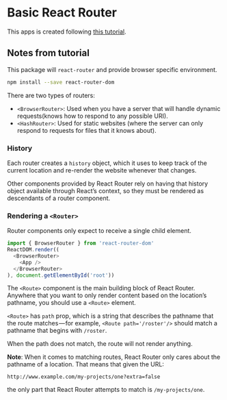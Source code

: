 # Basic React Router

This apps is created following [this tutorial](https://medium.com/@pshrmn/a-simple-react-router-v4-tutorial-7f23ff27adf).

## Notes from tutorial

This package will `react-router` and provide browser specific environment.
```bash
npm install --save react-router-dom
```

There are two types of routers:
* `<BrowserRouter>`: Used when you have a server that will handle dynamic requests(knows how to respond to any possible URI).
* `<HashRouter>`: Used for static websites (where the server can only respond to requests for files that it knows about).

### History
Each router creates a `history` object, which it uses to keep track of the current location and re-render the website whenever that changes.

Other components provided by React Router rely on having that history object available through React’s context, so they must be rendered as descendants of a router component.

### Rendering a `<Router>`
Router components only expect to receive a single child element.

```javascript
import { BrowserRouter } from 'react-router-dom'
ReactDOM.render((
  <BrowserRouter>
    <App />
  </BrowserRouter>
), document.getElementById('root'))
```
The `<Route>` component is the main building block of React Router. Anywhere that you want to only render content based on the location’s pathname, you should use a `<Route>` element.

`<Route>` has `path` prop, which is a string that describes the pathname that the route matches — for example, `<Route path='/roster'/>` should match a pathname that begins with `/roster`.

When the path does not match, the route will not render anything.

**Note**: When it comes to matching routes, React Router only cares about the pathname of a location. That means that given the URL:

`
http://www.example.com/my-projects/one?extra=false
`

the only part that React Router attempts to match is `/my-projects/one`.
